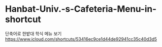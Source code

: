 # Hanbat-Univ.-s-Cafeteria-Menu-in-shortcut
단축어로 한밭대 학식 메뉴 보기
<br/>https://www.icloud.com/shortcuts/53416ec9ce1d44de92941cc35c40d3d5
